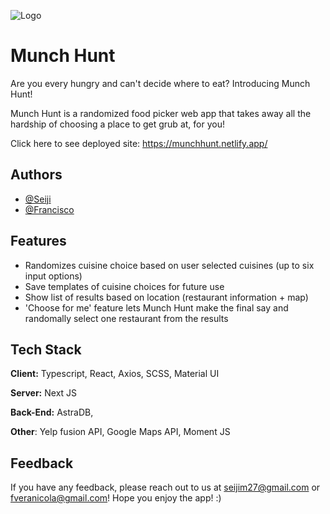 ![Logo](https://i.imgur.com/M1986gW.png)



# Munch Hunt

Are you every hungry and can't decide where to eat? Introducing Munch Hunt! 

Munch Hunt is a randomized food picker web app that takes away all the hardship of choosing a place to get grub at, for you!

Click here to see deployed site: https://munchhunt.netlify.app/


## Authors

- [@Seiji](https://github.com/SeijiMatsumoto)
- [@Francisco](https://github.com/francisco-cmyk)


## Features

- Randomizes cuisine choice based on user selected cuisines (up to six input options)
- Save templates of cuisine choices for future use 
- Show list of results based on location (restaurant information + map)
- 'Choose for me' feature lets Munch Hunt make the final say and randomally select one restaurant from the results



## Tech Stack

**Client:** Typescript, React, Axios, SCSS, Material UI

**Server:** Next JS

**Back-End:** AstraDB,

**Other**: Yelp fusion API, Google Maps API, Moment JS



## Feedback

If you have any feedback, please reach out to us at seijim27@gmail.com or fveranicola@gmail.com! Hope you enjoy the app! :)

